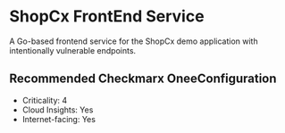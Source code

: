 # ShopCx FrontEnd Service

A Go-based frontend service for the ShopCx demo application with intentionally vulnerable endpoints.

## Recommended Checkmarx OneeConfiguration
- Criticality: 4
- Cloud Insights: Yes
- Internet-facing: Yes
